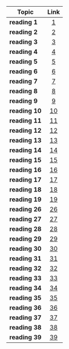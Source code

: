 | Topic   |      Link      |
|----------|:-------------:|
| **reading 1** |[1](reading1.md) |
| **reading 2** |[2](reading2.md) |
| **reading 3** |[3](reading3.md) |
| **reading 4** |[4](reading4.md) |
| **reading 5** |[5](reading5.md) |
| **reading 6** |[6](reading6.md) |
| **reading 7** |[7](reading7.md) |
| **reading 8** |[8](reading8.md) |
| **reading 9** |[9](reading9.md) |
| **reading 10** |[10](reading10.md) |
| **reading 11** |[11](reading11.md) |
| **reading 12** |[12](reading12.md) |
| **reading 13** |[13](reading13.md) |
| **reading 14** |[14](reading14.md) |
| **reading 15** |[15](reading15.md) |
| **reading 16** |[16](reading16.md) |
| **reading 17** |[17](reading17.md) |
| **reading 18** |[18](reading18.md) |
| **reading 19** |[19](reading19.md) |
| **reading 26** |[26](reading26.md) |
| **reading 27** |[27](reading27.md) |
| **reading 28** |[28](reading28.md) |
| **reading 29** |[29](reading29.md) |
| **reading 30** |[30](reading30.md) |
| **reading 31** |[31](reading31.md) |
| **reading 32** |[32](reading32.md) |
| **reading 33** |[33](reading33.md) |
| **reading 34** |[34](reading34.md) |
| **reading 35** |[35](reading35.md) |
| **reading 36** |[36](reading36.md) |
| **reading 37** |[37](reading37.md) |
| **reading 38** |[38](reading38.md) |
| **reading 39** |[39](reading39.md) |